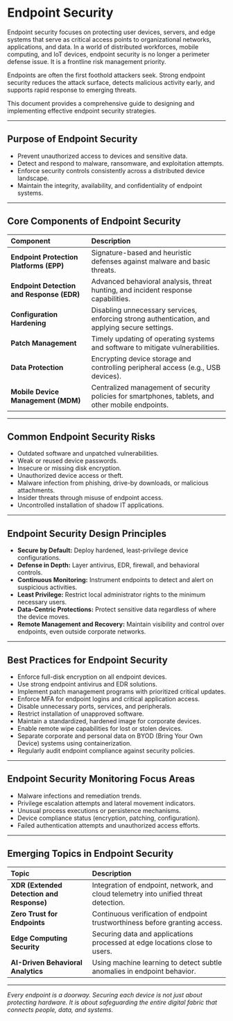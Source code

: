 # Endpoint Security

Endpoint security focuses on protecting user devices, servers, and edge systems that serve as critical access points to organizational networks, applications, and data. In a world of distributed workforces, mobile computing, and IoT devices, endpoint security is no longer a perimeter defense issue. It is a frontline risk management priority.

Endpoints are often the first foothold attackers seek. Strong endpoint security reduces the attack surface, detects malicious activity early, and supports rapid response to emerging threats.

This document provides a comprehensive guide to designing and implementing effective endpoint security strategies.

---

## Purpose of Endpoint Security

- Prevent unauthorized access to devices and sensitive data.
- Detect and respond to malware, ransomware, and exploitation attempts.
- Enforce security controls consistently across a distributed device landscape.
- Maintain the integrity, availability, and confidentiality of endpoint systems.

---

## Core Components of Endpoint Security

| Component | Description |
|:----------|:------------|
| **Endpoint Protection Platforms (EPP)** | Signature-based and heuristic defenses against malware and basic threats. |
| **Endpoint Detection and Response (EDR)** | Advanced behavioral analysis, threat hunting, and incident response capabilities. |
| **Configuration Hardening** | Disabling unnecessary services, enforcing strong authentication, and applying secure settings. |
| **Patch Management** | Timely updating of operating systems and software to mitigate vulnerabilities. |
| **Data Protection** | Encrypting device storage and controlling peripheral access (e.g., USB devices). |
| **Mobile Device Management (MDM)** | Centralized management of security policies for smartphones, tablets, and other mobile endpoints.

---

## Common Endpoint Security Risks

- Outdated software and unpatched vulnerabilities.
- Weak or reused device passwords.
- Insecure or missing disk encryption.
- Unauthorized device access or theft.
- Malware infection from phishing, drive-by downloads, or malicious attachments.
- Insider threats through misuse of endpoint access.
- Uncontrolled installation of shadow IT applications.

---

## Endpoint Security Design Principles

- **Secure by Default:** Deploy hardened, least-privilege device configurations.
- **Defense in Depth:** Layer antivirus, EDR, firewall, and behavioral controls.
- **Continuous Monitoring:** Instrument endpoints to detect and alert on suspicious activities.
- **Least Privilege:** Restrict local administrator rights to the minimum necessary users.
- **Data-Centric Protections:** Protect sensitive data regardless of where the device moves.
- **Remote Management and Recovery:** Maintain visibility and control over endpoints, even outside corporate networks.

---

## Best Practices for Endpoint Security

- Enforce full-disk encryption on all endpoint devices.
- Use strong endpoint antivirus and EDR solutions.
- Implement patch management programs with prioritized critical updates.
- Enforce MFA for endpoint logins and critical application access.
- Disable unnecessary ports, services, and peripherals.
- Restrict installation of unapproved software.
- Maintain a standardized, hardened image for corporate devices.
- Enable remote wipe capabilities for lost or stolen devices.
- Separate corporate and personal data on BYOD (Bring Your Own Device) systems using containerization.
- Regularly audit endpoint compliance against security policies.

---

## Endpoint Security Monitoring Focus Areas

- Malware infections and remediation trends.
- Privilege escalation attempts and lateral movement indicators.
- Unusual process executions or persistence mechanisms.
- Device compliance status (encryption, patching, configuration).
- Failed authentication attempts and unauthorized access efforts.

---

## Emerging Topics in Endpoint Security

| Topic | Description |
|:------|:------------|
| **XDR (Extended Detection and Response)** | Integration of endpoint, network, and cloud telemetry into unified threat detection. |
| **Zero Trust for Endpoints** | Continuous verification of endpoint trustworthiness before granting access. |
| **Edge Computing Security** | Securing data and applications processed at edge locations close to users. |
| **AI-Driven Behavioral Analytics** | Using machine learning to detect subtle anomalies in endpoint behavior. |

---

*Every endpoint is a doorway. Securing each device is not just about protecting hardware. It is about safeguarding the entire digital fabric that connects people, data, and systems.*

